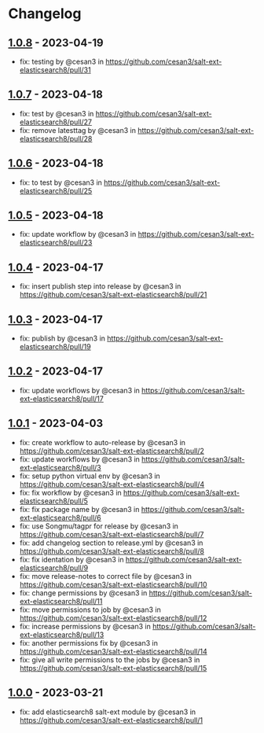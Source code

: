 # Changelog

## [1.0.8](https://github.com/cesan3/salt-ext-elasticsearch8/compare/1.0.7...1.0.8) - 2023-04-19
- fix: testing by @cesan3 in https://github.com/cesan3/salt-ext-elasticsearch8/pull/31

## [1.0.7](https://github.com/cesan3/salt-ext-elasticsearch8/compare/1.0.6...1.0.7) - 2023-04-18
- fix: test by @cesan3 in https://github.com/cesan3/salt-ext-elasticsearch8/pull/27
- fix: remove latesttag by @cesan3 in https://github.com/cesan3/salt-ext-elasticsearch8/pull/28

## [1.0.6](https://github.com/cesan3/salt-ext-elasticsearch8/compare/1.0.5...1.0.6) - 2023-04-18
- fix: to test by @cesan3 in https://github.com/cesan3/salt-ext-elasticsearch8/pull/25

## [1.0.5](https://github.com/cesan3/salt-ext-elasticsearch8/compare/1.0.4...1.0.5) - 2023-04-18
- fix: update workflow by @cesan3 in https://github.com/cesan3/salt-ext-elasticsearch8/pull/23

## [1.0.4](https://github.com/cesan3/salt-ext-elasticsearch8/compare/1.0.3...1.0.4) - 2023-04-17
- fix: insert publish step into release by @cesan3 in https://github.com/cesan3/salt-ext-elasticsearch8/pull/21

## [1.0.3](https://github.com/cesan3/salt-ext-elasticsearch8/compare/1.0.2...1.0.3) - 2023-04-17
- fix: publish by @cesan3 in https://github.com/cesan3/salt-ext-elasticsearch8/pull/19

## [1.0.2](https://github.com/cesan3/salt-ext-elasticsearch8/compare/1.0.1...1.0.2) - 2023-04-17
- fix: update workflows by @cesan3 in https://github.com/cesan3/salt-ext-elasticsearch8/pull/17

## [1.0.1](https://github.com/cesan3/salt-ext-elasticsearch8/compare/1.0.0...1.0.1) - 2023-04-03
- fix: create workflow to auto-release by @cesan3 in https://github.com/cesan3/salt-ext-elasticsearch8/pull/2
- fix: update workflows by @cesan3 in https://github.com/cesan3/salt-ext-elasticsearch8/pull/3
- fix: setup python virtual env by @cesan3 in https://github.com/cesan3/salt-ext-elasticsearch8/pull/4
- fix: fix workflow by @cesan3 in https://github.com/cesan3/salt-ext-elasticsearch8/pull/5
- fix: fix package name by @cesan3 in https://github.com/cesan3/salt-ext-elasticsearch8/pull/6
- fix: use Songmu/tagpr for release by @cesan3 in https://github.com/cesan3/salt-ext-elasticsearch8/pull/7
- fix: add changelog section to release.yml by @cesan3 in https://github.com/cesan3/salt-ext-elasticsearch8/pull/8
- fix: fix identation by @cesan3 in https://github.com/cesan3/salt-ext-elasticsearch8/pull/9
- fix: move release-notes to correct file by @cesan3 in https://github.com/cesan3/salt-ext-elasticsearch8/pull/10
- fix: change permissions by @cesan3 in https://github.com/cesan3/salt-ext-elasticsearch8/pull/11
- fix: move permissions to job by @cesan3 in https://github.com/cesan3/salt-ext-elasticsearch8/pull/12
- fix: increase permissions by @cesan3 in https://github.com/cesan3/salt-ext-elasticsearch8/pull/13
- fix: another permissions fix by @cesan3 in https://github.com/cesan3/salt-ext-elasticsearch8/pull/14
- fix: give all write permissions to the jobs by @cesan3 in https://github.com/cesan3/salt-ext-elasticsearch8/pull/15

## [1.0.0](https://github.com/cesan3/salt-ext-elasticsearch8/commits/1.0.0) - 2023-03-21
- fix: add elasticsearch8 salt-ext module by @cesan3 in https://github.com/cesan3/salt-ext-elasticsearch8/pull/1
